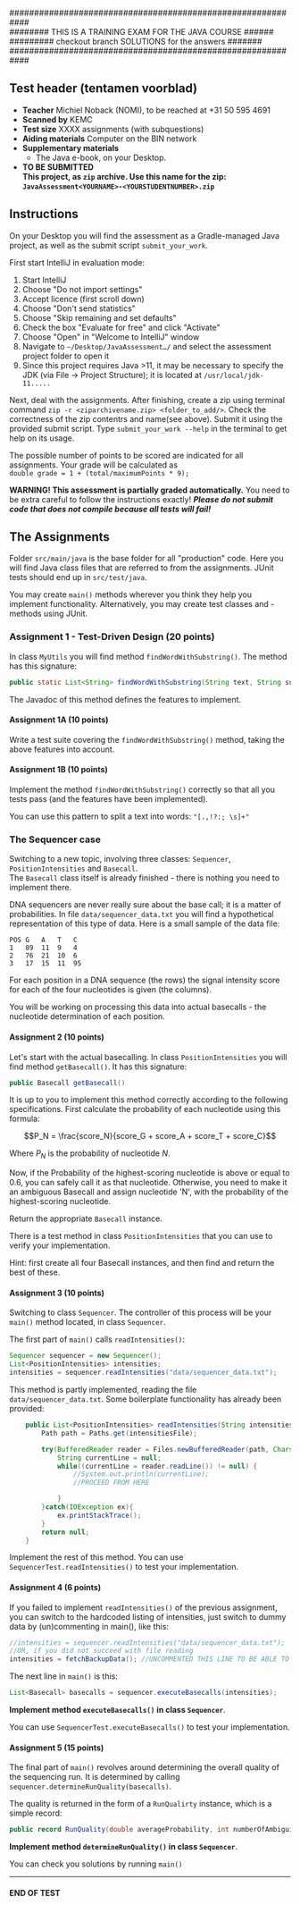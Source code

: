 
############################################################  
######## THIS IS A TRAINING EXAM FOR THE JAVA COURSE  ######  
######### checkout branch SOLUTIONS for the answers  #######  
############################################################  


## Test header (tentamen voorblad)

- **Teacher** Michiel Noback (NOMI), to be reached at +31 50 595 4691
- **Scanned by** KEMC
- **Test size** XXXX assignments (with subquestions)
- **Aiding materials** Computer on the BIN network
- **Supplementary materials**  
    - The Java e-book, on your Desktop.  
- **TO BE SUBMITTED  
This project, as `zip` archive. Use this name for the zip:  
 `JavaAssessment<YOURNAME>-<YOURSTUDENTNUMBER>.zip`**

## Instructions
On your Desktop you will find the assessment as a Gradle-managed Java project, as well as the submit script `submit_your_work`.

First start IntelliJ in evaluation mode:

1. Start IntelliJ
2. Choose "Do not import settings"
3. Accept licence (first scroll down)
4. Choose "Don't send statistics"
5. Choose "Skip remaining and set defaults"
6. Check the box "Evaluate for free" and click "Activate"
7. Choose "Open" in "Welcome to IntelliJ" window
8. Navigate to `~/Desktop/JavaAssessment…/` and select the assessment project folder to open it
10. Since this project requires Java >11, it may be necessary to specify the JDK (via File -> Project Structure); it is located at `/usr/local/jdk-11.....`

Next, deal with the assignments.
After finishing, create a zip using terminal command `zip -r <ziparchivename.zip> <folder_to_add/>`. Check the correctness of the zip contentrs and name(see above). Submit it using the provided submit script.
Type `submit_your_work --help` in the terminal to get help on its usage.

The possible number of points to be scored are indicated for all assignments.
Your grade will be calculated as  
`double grade = 1 + (total/maximumPoints * 9);`


**WARNING! This assessment is partially graded automatically.** You need to be extra careful to follow the instructions exactly!
**_Please do not submit code that does not compile because all tests will fail!_**


## The Assignments

Folder `src/main/java` is the base folder for all "production" code. Here you will find Java class files that are referred to from the assignments. JUnit tests should end up in `src/test/java`. 

You may create `main()` methods wherever you think they help you implement functionality. Alternatively, you may create test classes and -methods using JUnit.


### Assignment 1 - Test-Driven Design (20 points)

In class `MyUtils` you will find method `findWordWithSubstring()`.
The method has this signature:

```java
public static List<String> findWordWithSubstring(String text, String substringToFind)
```

The Javadoc of this method defines the features to implement.


#### Assignment 1A (10 points)

Write a test suite covering the `findWordWithSubstring()` method, taking the above features into account.

#### Assignment 1B (10 points)

Implement the method `findWordWithSubstring()` correctly so that all you tests pass (and the features have been implemented).

You can use this pattern to split a text into words: `"[.,!?:; \s]+"`


### The Sequencer case

Switching to a new topic, involving three classes: `Sequencer`, `PositionIntensities` and `Basecall`.  
The `Basecall` class itself is already finished - there is nothing you need to implement there.

DNA sequencers are never really sure about the base call; it is a matter of probabilities.
In file `data/sequencer_data.txt` you will find a hypothetical representation of this type of data.
Here is a small sample of the data file: 

```
POS	G	A	T	C
1	89	11	9	4
2	76	21	10	6
3	17	15	11	95
```

For each position in a DNA sequence (the rows) the signal intensity score for each of the four nucleotides is given 
(the columns). 

You will be working on processing this data into actual basecalls - the nucleotide determination of each
 position. 

#### Assignment 2 (10 points)

Let's start with the actual basecalling. In class `PositionIntensities` you will find method
 `getBasecall()`. It has this signature:

```java
public Basecall getBasecall()
```

It is up to you to implement this method correctly according to the following specifications.
First calculate the probability of each nucleotide using this formula:

$$P_N = \frac{score_N}{score_G + score_A + score_T + score_C}$$

Where $P_N$ is the probability of nucleotide $N$.  

Now, if the Probability of the highest-scoring nucleotide is above or equal to 0.6, you can safely 
call it as that nucleotide. Otherwise, you need to make it an ambiguous Basecall and assign nucleotide 'N', 
with the probability of the highest-scoring nucleotide.  

Return the appropriate `Basecall` instance. 

There is a test method in class `PositionIntensities` that you can use to verify your implementation.

Hint: first create all four Basecall instances, and then find and return the best of these.


#### Assignment 3 (10 points)

Switching to class `Sequencer`.
The controller of this process will be your `main()` method located, in class `Sequencer`.

The first part of `main()` calls `readIntensities()`:

```java
Sequencer sequencer = new Sequencer();
List<PositionIntensities> intensities;
intensities = sequencer.readIntensities("data/sequencer_data.txt");
```

This method is partly implemented, reading the file `data/sequencer_data.txt`. 
Some boilerplate functionality has already been provided:

```java
    public List<PositionIntensities> readIntensities(String intensitiesFile) {
        Path path = Paths.get(intensitiesFile);

        try(BufferedReader reader = Files.newBufferedReader(path, Charset.forName("UTF-8"))){
            String currentLine = null;
            while((currentLine = reader.readLine()) != null) {
                //System.out.println(currentLine);
                //PROCEED FROM HERE

            }
        }catch(IOException ex){
            ex.printStackTrace();
        }
        return null;
    }
```

Implement the rest of this method. 
You can use `SequencerTest.readIntensities()` to test your implementation.


#### Assignment 4 (6 points)

If you failed to implement `readIntensities()` of the previous assignment, you can switch 
to the hardcoded listing of intensities, just switch to dummy data by (un)commenting in main(), like this:

```java
//intensities = sequencer.readIntensities("data/sequencer_data.txt");
//OR, if you did not succeed with file reading
intensities = fetchBackupData(); //UNCOMMENTED THIS LINE TO BE ABLE TO PROCEED
```

The next line in `main()` is this:

```java
List<Basecall> basecalls = sequencer.executeBasecalls(intensities);
```

**Implement method `executeBasecalls()` in class `Sequencer`**.

You can use `SequencerTest.executeBasecalls()` to test your implementation.


#### Assignment 5 (15 points)

The final part of `main()` revolves around determining the overall quality of the sequencing run.
It is determined by calling `sequencer.determineRunQuality(basecalls)`.

The quality is returned in the form of a `RunQualirty` instance, which is a simple record:

```java
public record RunQuality(double averageProbability, int numberOfAmbiguities) { }
```

**Implement method `determineRunQuality()` in class `Sequencer`**.

You can check you solutions by running `main()`

<hr />

#### END OF TEST

